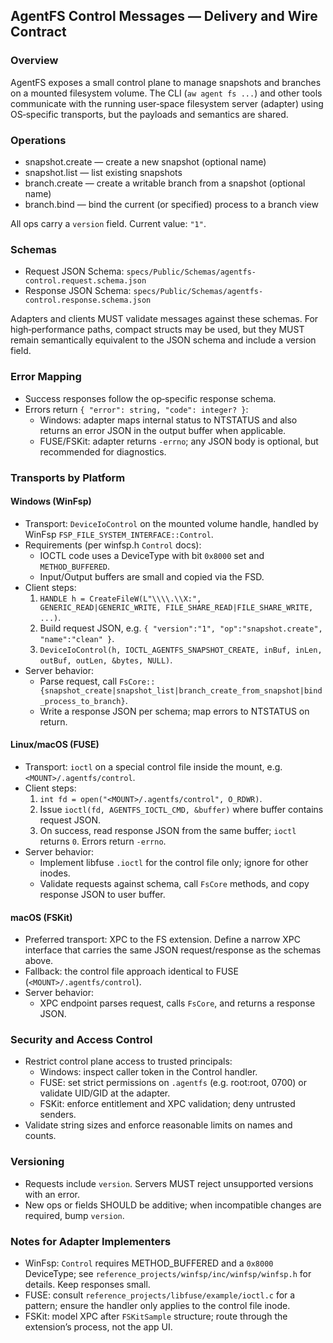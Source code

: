 ## AgentFS Control Messages — Delivery and Wire Contract

### Overview

AgentFS exposes a small control plane to manage snapshots and branches on a mounted filesystem volume. The CLI (`aw agent fs ...`) and other tools communicate with the running user‑space filesystem server (adapter) using OS‑specific transports, but the payloads and semantics are shared.

### Operations

- snapshot.create — create a new snapshot (optional name)
- snapshot.list — list existing snapshots
- branch.create — create a writable branch from a snapshot (optional name)
- branch.bind — bind the current (or specified) process to a branch view

All ops carry a `version` field. Current value: `"1"`.

### Schemas

- Request JSON Schema: `specs/Public/Schemas/agentfs-control.request.schema.json`
- Response JSON Schema: `specs/Public/Schemas/agentfs-control.response.schema.json`

Adapters and clients MUST validate messages against these schemas. For high‑performance paths, compact structs may be used, but they MUST remain semantically equivalent to the JSON schema and include a version field.

### Error Mapping

- Success responses follow the op‑specific response schema.
- Errors return `{ "error": string, "code": integer? }`:
  - Windows: adapter maps internal status to NTSTATUS and also returns an error JSON in the output buffer when applicable.
  - FUSE/FSKit: adapter returns `-errno`; any JSON body is optional, but recommended for diagnostics.

### Transports by Platform

#### Windows (WinFsp)

- Transport: `DeviceIoControl` on the mounted volume handle, handled by WinFsp `FSP_FILE_SYSTEM_INTERFACE::Control`.
- Requirements (per winfsp.h `Control` docs):
  - IOCTL code uses a DeviceType with bit `0x8000` set and `METHOD_BUFFERED`.
  - Input/Output buffers are small and copied via the FSD.
- Client steps:
  1. `HANDLE h = CreateFileW(L"\\\\.\\X:", GENERIC_READ|GENERIC_WRITE, FILE_SHARE_READ|FILE_SHARE_WRITE, ...)`.
  2. Build request JSON, e.g. `{ "version":"1", "op":"snapshot.create", "name":"clean" }`.
  3. `DeviceIoControl(h, IOCTL_AGENTFS_SNAPSHOT_CREATE, inBuf, inLen, outBuf, outLen, &bytes, NULL)`.
- Server behavior:
  - Parse request, call `FsCore::{snapshot_create|snapshot_list|branch_create_from_snapshot|bind_process_to_branch}`.
  - Write a response JSON per schema; map errors to NTSTATUS on return.

#### Linux/macOS (FUSE)

- Transport: `ioctl` on a special control file inside the mount, e.g. `<MOUNT>/.agentfs/control`.
- Client steps:
  1. `int fd = open("<MOUNT>/.agentfs/control", O_RDWR)`.
  2. Issue `ioctl(fd, AGENTFS_IOCTL_CMD, &buffer)` where buffer contains request JSON.
  3. On success, read response JSON from the same buffer; `ioctl` returns `0`. Errors return `-errno`.
- Server behavior:
  - Implement libfuse `.ioctl` for the control file only; ignore for other inodes.
  - Validate requests against schema, call `FsCore` methods, and copy response JSON to user buffer.

#### macOS (FSKit)

- Preferred transport: XPC to the FS extension. Define a narrow XPC interface that carries the same JSON request/response as the schemas above.
- Fallback: the control file approach identical to FUSE (`<MOUNT>/.agentfs/control`).
- Server behavior:
  - XPC endpoint parses request, calls `FsCore`, and returns a response JSON.

### Security and Access Control

- Restrict control plane access to trusted principals:
  - Windows: inspect caller token in the Control handler.
  - FUSE: set strict permissions on `.agentfs` (e.g. root:root, 0700) or validate UID/GID at the adapter.
  - FSKit: enforce entitlement and XPC validation; deny untrusted senders.
- Validate string sizes and enforce reasonable limits on names and counts.

### Versioning

- Requests include `version`. Servers MUST reject unsupported versions with an error.
- New ops or fields SHOULD be additive; when incompatible changes are required, bump `version`.

### Notes for Adapter Implementers

- WinFsp: `Control` requires METHOD_BUFFERED and a `0x8000` DeviceType; see `reference_projects/winfsp/inc/winfsp/winfsp.h` for details. Keep responses small.
- FUSE: consult `reference_projects/libfuse/example/ioctl.c` for a pattern; ensure the handler only applies to the control file inode.
- FSKit: model XPC after `FSKitSample` structure; route through the extension’s process, not the app UI.
